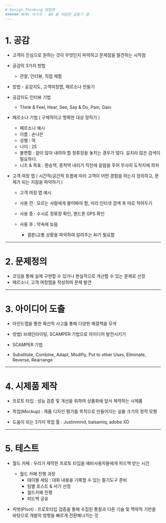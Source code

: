 ```yaml
---
# Design Thinking 방법론
###### 예제) 야가자 - AR 을 이용한 길찾기 앱
---
```

# 1. 공감
* 고객이 진심으로 원하는 것이 무엇인지 파악하고 문제점을 발견하는 시작점
* 공감의 3가지 방법
  - 관찰, 인터뷰, 직접 체험
* 방법 - 공감지도, 고객여정맵, 페르소나 만들기


* 공감지도 인터뷰 기법
  - Think & Feel, Hear, See, Say & Do, Pain, Gain


* 페르소나 기법 ( 구체적이고 명확한 대상 정하기 )
  - 페르소나 예시
  - 이름 : 손나은
  - 성별 : 여
  - 나이 : 25
  - 불편함 : 잠이 많아 내려야 할 정류장을 놓치는 경우가 많다. 길치라 많은 검색이 필요하다.
  - 니즈 & 목표 : 환승역, 종착역 내리기 직전에 알람을 주어 무사히 도착지에 하차


* 고객 여정 맵 ( 시간적/공간적 흐름에 따라 고객이 어떤 경험을 하는지 정의하고, 문제가 되는 지점을 파악하기 )
  - 고객 여정 맵 예시
  - 사용 전 : 모르는 사람에게 물어봐야 함, 미리 인터넷 검색 후 따로 적어두기
  - 사용 중 : 수시로 정류장 확인, 핸드폰 GPS 확인
  - 사용 후 : 약속에 늦음
  
     - 결론)교통 상황을 파악하여 알려주는 AI가 필요함
---
# 2. 문제정의
* 코딩을 통해 실제 구현할 수 있거나 현실적으로 개선할 수 있는 문제로 선정
* 페르소나, 고객 여정맵을 작성하여 문제 발견
---
# 3. 아이디어 도출
* 마인드맵을 통한 확산적 사고를 통해 다양한 해결책을 모색
* 방법) 브레인라이팅, SCAMPER 기법으로 아이디어 발전시키기


* SCAMPER 기법
* Substitute, Combine, Adapt, Modifiy, Put to other Uses, Eliminate, Reverse, Rearrange
---
# 4. 시제품 제작
* 프로토 타입 : 성능 검증 및 개선을 위하여 상품화에 앞서 제작하는 시제품


* 목업(Mockup) : 제품 디자인 평가를 목적으로 만들어지는 실물 크기의 정적 모형
* 도움이 되는 3가지 목업 툴 : Justinmind, balsamiq, adobe XD
---
# 5. 테스트
* 월드 카페  : 우리가 제작한 프로토 타입을 예비사용자들에게 피드백 받는 시간
  - 월드 카페 진행 과정
    + 테이블 세팅 : 대화 내용을 기록할 수 있는 필기도구 준비
    + 팀별 호스트 & 서기 선정
    + 월드카페 진행
    + 피드백 공유


* 피벗(Pivot) : 프로토타입 검증을 통해 수집된 통찰과 다른 기술 및 맥락적 기반을 바탕으로 개발의 방향을 빠르게 전환해나가는 것
    
   

